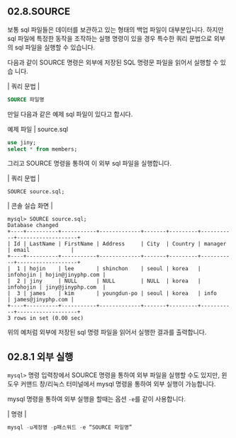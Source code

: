 
## 02.8.SOURCE 
보통 sql 파일들은 데이터를 보관하고 있는 형태의 백업 파일이 대부분입니다. 하지만 sql 파일에 특정한 동작을 조작하는 실행 명령이 있을 경우 특수한 쿼리 문법으로 외부의 sql 파일을 실행할 수 있습니다.  

다음과 같이 SOURCE 명령은 외부에 저장된 SQL 명령문 파일을 읽어서 실행할 수 있습 니다.  

| 쿼리 문법 | 
```sql
SOURCE 파일명 
```

만일 다음과 같은 예제 sql 파일이 있다고 합시다. 

예제 파일 | source.sql 
```sql
use jiny;
select * from members;
```

그리고 SOURCE 명령을 통하여 이 외부 sql 파일을 실행합니다.  

| 쿼리 문법 | 
```
SOURCE source.sql; 
```

| 콘솔 실습 화면 | 
```
mysql> SOURCE source.sql;
Database changed
+----+----------+-----------+-------------+-------+---------+-----------+-------------------+
| Id | LastName | FirstName | Address     | City  | Country | manager   | email             |
+----+----------+-----------+-------------+-------+---------+-----------+-------------------+
|  1 | hojin    | lee       | shinchon    | seoul | korea   | infohojin | hojin@jinyphp.com |
|  2 | jiny     | NULL      | NULL        | NULL  | korea   | infohojin | jiny@jinyphp.com  |
|  3 | james    | kim       | youngdun-po | seoul | korea   | info      | james@jinyphp.com |
+----+----------+-----------+-------------+-------+---------+-----------+-------------------+
3 rows in set (0.00 sec)
```

위의 예처럼 외부에 저장된 sql 명령 파일을 읽어서 실행한 결과를 출력합니다. 


## 02.8.1 외부 실행 
`mysql>` 명령 입력창에서 SOURCE 명령을 통하여 외부 파일을 실행할 수도 있지만, 윈 도우 커맨드 창/리눅스 터미널에서 mysql 명령을 통하여 외부 실행이 가능합니다.  

mysql 명령을 통하여 외부 실행을 할때는 옵션 `-e`를 같이 사용합니다. 

| 명령 | 
```sql
mysql -u계정명 -p패스워드 -e “SOURCE 파일명” 
```
